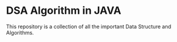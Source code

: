 # DSA Algorithm in JAVA

This repository is a collection of all the important Data Structure and Algorithms.

